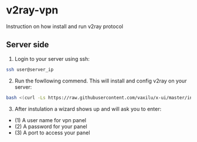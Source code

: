 # v2ray-vpn
Instruction on how install and run v2ray protocol

## Server side
1. Login to your server using ssh:

```sh
ssh user@server_ip
```
2. Run the fowllowing commend. This will install and config v2ray on your server:

```sh
bash <(curl -Ls https://raw.githubusercontent.com/vaxilu/x-ui/master/install.sh)
```
3. After instulation a wizard shows up and will ask you to enter:
 * (1) A user name for vpn panel
 * (2) A password for your panel
 * (3) A port to access your panel
  
